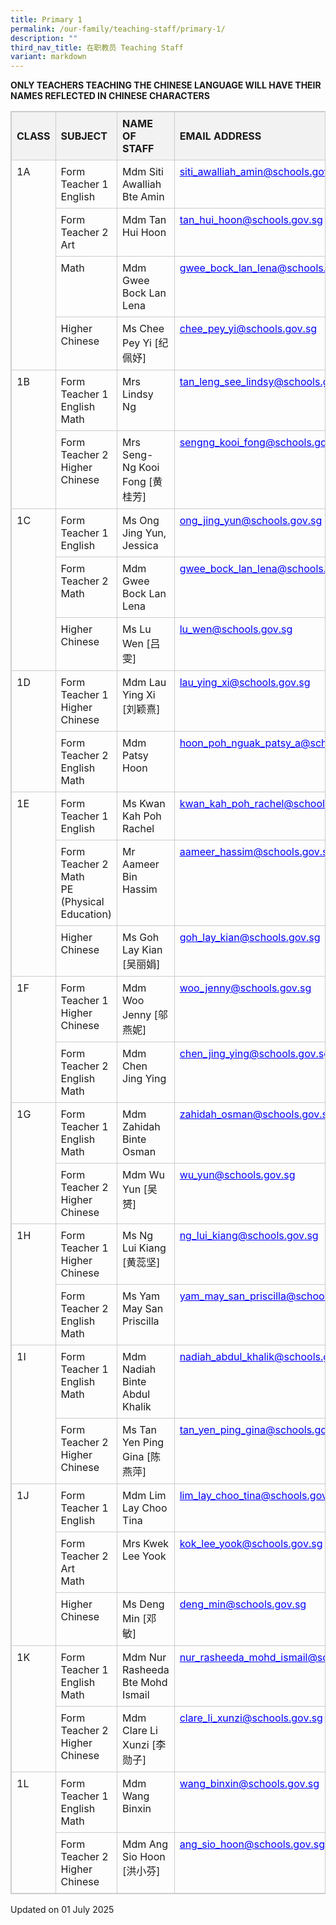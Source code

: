 ```yaml
---
title: Primary 1
permalink: /our-family/teaching-staff/primary-1/
description: ""
third_nav_title: 在职教员 Teaching Staff
variant: markdown
---
```

<p><strong>ONLY TEACHERS TEACHING THE CHINESE LANGUAGE WILL HAVE THEIR NAMES REFLECTED IN CHINESE CHARACTERS</strong>
</p>
<table style="border-collapse: collapse; width: 100%; border: 1px solid #ccc;">
<thead>
<tr><th style="border: 1px solid #ccc; padding: 8px; text-align: left; background-color: #f2f2f2; font-weight: bold;">CLASS</th><th style="border: 1px solid #ccc; padding: 8px; text-align: left; background-color: #f2f2f2; font-weight: bold;">SUBJECT</th><th style="border: 1px solid #ccc; padding: 8px; text-align: left; background-color: #f2f2f2; font-weight: bold;">NAME OF STAFF</th><th style="border: 1px solid #ccc; padding: 8px; text-align: left; background-color: #f2f2f2; font-weight: bold;">EMAIL ADDRESS</th></tr>
</thead>
<tbody>
<tr>
<td rowspan="4" style="border: 1px solid #ccc; padding: 8px; text-align: left; vertical-align: top;">1A</td>
<td style="border: 1px solid #ccc; padding: 8px; text-align: left; vertical-align: top;">Form Teacher 1<br>English</td>
<td style="border: 1px solid #ccc; padding: 8px; text-align: left; vertical-align: top;">Mdm Siti Awalliah Bte Amin</td>
<td style="border: 1px solid #ccc; padding: 8px; text-align: left; vertical-align: top;"><span style="color: blue; text-decoration: underline;">siti_awalliah_amin@schools.gov.sg</span></td>
</tr>
<tr>
<td style="border: 1px solid #ccc; padding: 8px; text-align: left; vertical-align: top;">Form Teacher 2<br>Art</td>
<td style="border: 1px solid #ccc; padding: 8px; text-align: left; vertical-align: top;">Mdm Tan Hui Hoon</td>
<td style="border: 1px solid #ccc; padding: 8px; text-align: left; vertical-align: top;"><span style="color: blue; text-decoration: underline;">tan_hui_hoon@schools.gov.sg</span></td>
</tr>
<tr>
<td style="border: 1px solid #ccc; padding: 8px; text-align: left; vertical-align: top;">Math</td>
<td style="border: 1px solid #ccc; padding: 8px; text-align: left; vertical-align: top;">Mdm Gwee Bock Lan Lena</td>
<td style="border: 1px solid #ccc; padding: 8px; text-align: left; vertical-align: top;"><span style="color: blue; text-decoration: underline;">gwee_bock_lan_lena@schools.gov.sg</span></td>
</tr>
<tr>
<td style="border: 1px solid #ccc; padding: 8px; text-align: left; vertical-align: top;">Higher Chinese</td>
<td style="border: 1px solid #ccc; padding: 8px; text-align: left; vertical-align: top;">Ms Chee Pey Yi [纪佩妤]</td>
<td style="border: 1px solid #ccc; padding: 8px; text-align: left; vertical-align: top;"><span style="color: blue; text-decoration: underline;">chee_pey_yi@schools.gov.sg</span></td>
</tr>
<tr>
<td rowspan="2" style="border: 1px solid #ccc; padding: 8px; text-align: left; vertical-align: top;">1B</td>
<td style="border: 1px solid #ccc; padding: 8px; text-align: left; vertical-align: top;">Form Teacher 1<br>English<br>Math</td>
<td style="border: 1px solid #ccc; padding: 8px; text-align: left; vertical-align: top;">Mrs Lindsy Ng</td>
<td style="border: 1px solid #ccc; padding: 8px; text-align: left; vertical-align: top;"><span style="color: blue; text-decoration: underline;">tan_leng_see_lindsy@schools.gov.sg</span></td>
</tr>
<tr>
<td style="border: 1px solid #ccc; padding: 8px; text-align: left; vertical-align: top;">Form Teacher 2<br>Higher Chinese</td>
<td style="border: 1px solid #ccc; padding: 8px; text-align: left; vertical-align: top;">Mrs Seng- Ng Kooi Fong [黄桂芳]</td>
<td style="border: 1px solid #ccc; padding: 8px; text-align: left; vertical-align: top;"><span style="color: blue; text-decoration: underline;">sengng_kooi_fong@schools.gov.sg</span></td>
</tr>
<tr>
<td rowspan="3" style="border: 1px solid #ccc; padding: 8px; text-align: left; vertical-align: top;">1C</td>
<td style="border: 1px solid #ccc; padding: 8px; text-align: left; vertical-align: top;">Form Teacher 1<br>English</td>
<td style="border: 1px solid #ccc; padding: 8px; text-align: left; vertical-align: top;">Ms Ong Jing Yun, Jessica</td>
<td style="border: 1px solid #ccc; padding: 8px; text-align: left; vertical-align: top;"><span style="color: blue; text-decoration: underline;">ong_jing_yun@schools.gov.sg</span></td>
</tr>
<tr>
<td style="border: 1px solid #ccc; padding: 8px; text-align: left; vertical-align: top;">Form Teacher 2<br>Math</td>
<td style="border: 1px solid #ccc; padding: 8px; text-align: left; vertical-align: top;">Mdm Gwee Bock Lan Lena</td>
<td style="border: 1px solid #ccc; padding: 8px; text-align: left; vertical-align: top;"><span style="color: blue; text-decoration: underline;">gwee_bock_lan_lena@schools.gov.sg</span></td>
</tr>
<tr>
<td style="border: 1px solid #ccc; padding: 8px; text-align: left; vertical-align: top;">Higher Chinese</td>
<td style="border: 1px solid #ccc; padding: 8px; text-align: left; vertical-align: top;">Ms Lu Wen [吕雯]</td>
<td style="border: 1px solid #ccc; padding: 8px; text-align: left; vertical-align: top;"><span style="color: blue; text-decoration: underline;">lu_wen@schools.gov.sg</span></td>
</tr>
<tr>
<td rowspan="2" style="border: 1px solid #ccc; padding: 8px; text-align: left; vertical-align: top;">1D</td>
<td style="border: 1px solid #ccc; padding: 8px; text-align: left; vertical-align: top;">Form Teacher 1<br>Higher Chinese</td>
<td style="border: 1px solid #ccc; padding: 8px; text-align: left; vertical-align: top;">Mdm Lau Ying Xi [刘颖熹]</td>
<td style="border: 1px solid #ccc; padding: 8px; text-align: left; vertical-align: top;"><span style="color: blue; text-decoration: underline;">lau_ying_xi@schools.gov.sg</span></td>
</tr>
<tr>
<td style="border: 1px solid #ccc; padding: 8px; text-align: left; vertical-align: top;">Form Teacher 2<br>English<br>Math</td>
<td style="border: 1px solid #ccc; padding: 8px; text-align: left; vertical-align: top;">Mdm Patsy Hoon</td>
<td style="border: 1px solid #ccc; padding: 8px; text-align: left; vertical-align: top;"><span style="color: blue; text-decoration: underline;">hoon_poh_nguak_patsy_a@schools.gov.sg</span></td>
</tr>
<tr>
<td rowspan="3" style="border: 1px solid #ccc; padding: 8px; text-align: left; vertical-align: top;">1E</td>
<td style="border: 1px solid #ccc; padding: 8px; text-align: left; vertical-align: top;">Form Teacher 1<br>English</td>
<td style="border: 1px solid #ccc; padding: 8px; text-align: left; vertical-align: top;">Ms Kwan Kah Poh Rachel</td>
<td style="border: 1px solid #ccc; padding: 8px; text-align: left; vertical-align: top;"><span style="color: blue; text-decoration: underline;">kwan_kah_poh_rachel@schools.gov.sg</span></td>
</tr>
<tr>
<td style="border: 1px solid #ccc; padding: 8px; text-align: left; vertical-align: top;">Form Teacher 2<br>Math<br>PE (Physical Education)</td>
<td style="border: 1px solid #ccc; padding: 8px; text-align: left; vertical-align: top;">Mr Aameer Bin Hassim</td>
<td style="border: 1px solid #ccc; padding: 8px; text-align: left; vertical-align: top;"><span style="color: blue; text-decoration: underline;">aameer_hassim@schools.gov.sg</span></td>
</tr>
<tr>
<td style="border: 1px solid #ccc; padding: 8px; text-align: left; vertical-align: top;">Higher Chinese</td>
<td style="border: 1px solid #ccc; padding: 8px; text-align: left; vertical-align: top;">Ms Goh Lay Kian [吴丽娟]</td>
<td style="border: 1px solid #ccc; padding: 8px; text-align: left; vertical-align: top;"><span style="color: blue; text-decoration: underline;">goh_lay_kian@schools.gov.sg</span></td>
</tr>
<tr>
<td rowspan="2" style="border: 1px solid #ccc; padding: 8px; text-align: left; vertical-align: top;">1F</td>
<td style="border: 1px solid #ccc; padding: 8px; text-align: left; vertical-align: top;">Form Teacher 1<br>Higher Chinese</td>
<td style="border: 1px solid #ccc; padding: 8px; text-align: left; vertical-align: top;">Mdm Woo Jenny [邬燕妮]</td>
<td style="border: 1px solid #ccc; padding: 8px; text-align: left; vertical-align: top;"><span style="color: blue; text-decoration: underline;">woo_jenny@schools.gov.sg</span></td>
</tr>
<tr>
<td style="border: 1px solid #ccc; padding: 8px; text-align: left; vertical-align: top;">Form Teacher 2<br>English<br>Math</td>
<td style="border: 1px solid #ccc; padding: 8px; text-align: left; vertical-align: top;">Mdm Chen Jing Ying</td>
<td style="border: 1px solid #ccc; padding: 8px; text-align: left; vertical-align: top;"><span style="color: blue; text-decoration: underline;">chen_jing_ying@schools.gov.sg</span></td>
</tr>
<tr>
<td rowspan="2" style="border: 1px solid #ccc; padding: 8px; text-align: left; vertical-align: top;">1G</td>
<td style="border: 1px solid #ccc; padding: 8px; text-align: left; vertical-align: top;">Form Teacher 1<br>English<br>Math</td>
<td style="border: 1px solid #ccc; padding: 8px; text-align: left; vertical-align: top;">Mdm Zahidah Binte Osman</td>
<td style="border: 1px solid #ccc; padding: 8px; text-align: left; vertical-align: top;"><span style="color: blue; text-decoration: underline;">zahidah_osman@schools.gov.sg</span></td>
</tr>
<tr>
<td style="border: 1px solid #ccc; padding: 8px; text-align: left; vertical-align: top;">Form Teacher 2<br>Higher Chinese</td>
<td style="border: 1px solid #ccc; padding: 8px; text-align: left; vertical-align: top;">Mdm Wu Yun [吴赟]</td>
<td style="border: 1px solid #ccc; padding: 8px; text-align: left; vertical-align: top;"><span style="color: blue; text-decoration: underline;">wu_yun@schools.gov.sg</span></td>
</tr>
<tr>
<td rowspan="2" style="border: 1px solid #ccc; padding: 8px; text-align: left; vertical-align: top;">1H</td>
<td style="border: 1px solid #ccc; padding: 8px; text-align: left; vertical-align: top;">Form Teacher 1<br>Higher Chinese</td>
<td style="border: 1px solid #ccc; padding: 8px; text-align: left; vertical-align: top;">Ms Ng Lui Kiang [黄蕊坚]</td>
<td style="border: 1px solid #ccc; padding: 8px; text-align: left; vertical-align: top;"><span style="color: blue; text-decoration: underline;">ng_lui_kiang@schools.gov.sg</span></td>
</tr>
<tr>
<td style="border: 1px solid #ccc; padding: 8px; text-align: left; vertical-align: top;">Form Teacher 2<br>English<br>Math</td>
<td style="border: 1px solid #ccc; padding: 8px; text-align: left; vertical-align: top;">Ms Yam May San Priscilla</td>
<td style="border: 1px solid #ccc; padding: 8px; text-align: left; vertical-align: top;"><span style="color: blue; text-decoration: underline;">yam_may_san_priscilla@schools.gov.sg</span></td>
</tr>
<tr>
<td rowspan="2" style="border: 1px solid #ccc; padding: 8px; text-align: left; vertical-align: top;">1I</td>
<td style="border: 1px solid #ccc; padding: 8px; text-align: left; vertical-align: top;">Form Teacher 1<br>English<br>Math</td>
<td style="border: 1px solid #ccc; padding: 8px; text-align: left; vertical-align: top;">Mdm Nadiah Binte Abdul Khalik</td>
<td style="border: 1px solid #ccc; padding: 8px; text-align: left; vertical-align: top;"><span style="color: blue; text-decoration: underline;">nadiah_abdul_khalik@schools.gov.sg</span></td>
</tr>
<tr>
<td style="border: 1px solid #ccc; padding: 8px; text-align: left; vertical-align: top;">Form Teacher 2<br>Higher Chinese</td>
<td style="border: 1px solid #ccc; padding: 8px; text-align: left; vertical-align: top;">Ms Tan Yen Ping Gina [陈燕萍]</td>
<td style="border: 1px solid #ccc; padding: 8px; text-align: left; vertical-align: top;"><span style="color: blue; text-decoration: underline;">tan_yen_ping_gina@schools.gov.sg</span></td>
</tr>
<tr>
<td rowspan="3" style="border: 1px solid #ccc; padding: 8px; text-align: left; vertical-align: top;">1J</td>
<td style="border: 1px solid #ccc; padding: 8px; text-align: left; vertical-align: top;">Form Teacher 1<br>English</td>
<td style="border: 1px solid #ccc; padding: 8px; text-align: left; vertical-align: top;">Mdm Lim Lay Choo Tina</td>
<td style="border: 1px solid #ccc; padding: 8px; text-align: left; vertical-align: top;"><span style="color: blue; text-decoration: underline;">lim_lay_choo_tina@schools.gov.sg</span></td>
</tr>
<tr>
<td style="border: 1px solid #ccc; padding: 8px; text-align: left; vertical-align: top;">Form Teacher 2<br>Art<br>Math</td>
<td style="border: 1px solid #ccc; padding: 8px; text-align: left; vertical-align: top;">Mrs Kwek Lee Yook</td>
<td style="border: 1px solid #ccc; padding: 8px; text-align: left; vertical-align: top;"><span style="color: blue; text-decoration: underline;">kok_lee_yook@schools.gov.sg</span></td>
</tr>
<tr>
<td style="border: 1px solid #ccc; padding: 8px; text-align: left; vertical-align: top;">Higher Chinese</td>
<td style="border: 1px solid #ccc; padding: 8px; text-align: left; vertical-align: top;">Ms Deng Min [邓敏]</td>
<td style="border: 1px solid #ccc; padding: 8px; text-align: left; vertical-align: top;"><span style="color: blue; text-decoration: underline;">deng_min@schools.gov.sg</span></td>
</tr>
<tr>
<td rowspan="2" style="border: 1px solid #ccc; padding: 8px; text-align: left; vertical-align: top;">1K</td>
<td style="border: 1px solid #ccc; padding: 8px; text-align: left; vertical-align: top;">Form Teacher 1<br>English<br>Math</td>
<td style="border: 1px solid #ccc; padding: 8px; text-align: left; vertical-align: top;">Mdm Nur Rasheeda Bte Mohd Ismail</td>
<td style="border: 1px solid #ccc; padding: 8px; text-align: left; vertical-align: top;"><span style="color: blue; text-decoration: underline;">nur_rasheeda_mohd_ismail@schools.gov.sg</span></td>
</tr>
<tr>
<td style="border: 1px solid #ccc; padding: 8px; text-align: left; vertical-align: top;">Form Teacher 2<br>Higher Chinese</td>
<td style="border: 1px solid #ccc; padding: 8px; text-align: left; vertical-align: top;">Mdm Clare Li Xunzi [李勋子]</td>
<td style="border: 1px solid #ccc; padding: 8px; text-align: left; vertical-align: top;"><span style="color: blue; text-decoration: underline;">clare_li_xunzi@schools.gov.sg</span></td>
</tr>
<tr>
<td rowspan="2" style="border: 1px solid #ccc; padding: 8px; text-align: left; vertical-align: top;">1L</td>
<td style="border: 1px solid #ccc; padding: 8px; text-align: left; vertical-align: top;">Form Teacher 1<br>English<br>Math</td>
<td style="border: 1px solid #ccc; padding: 8px; text-align: left; vertical-align: top;">Mdm Wang Binxin</td>
<td style="border: 1px solid #ccc; padding: 8px; text-align: left; vertical-align: top;"><span style="color: blue; text-decoration: underline;">wang_binxin@schools.gov.sg</span></td>
</tr>
<tr>
<td style="border: 1px solid #ccc; padding: 8px; text-align: left; vertical-align: top;">Form Teacher 2<br>Higher Chinese</td>
<td style="border: 1px solid #ccc; padding: 8px; text-align: left; vertical-align: top;">Mdm Ang Sio Hoon [洪小芬]</td>
<td style="border: 1px solid #ccc; padding: 8px; text-align: left; vertical-align: top;"><span style="color: blue; text-decoration: underline;">ang_sio_hoon@schools.gov.sg</span></td>
</tr>
</tbody>
</table>
<p>Updated on 01 July 2025
</p>